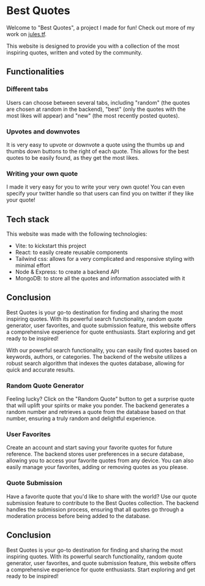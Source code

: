 # Best Quotes

Welcome to "Best Quotes", a project I made for fun! Check out more of my work on [jules.tf](https://jules.tf).

This website is designed to provide you with a collection of the most inspiring quotes, written and voted by the community.

## Functionalities

### Different tabs

Users can choose between several tabs, including "random" (the quotes are chosen at random in the backend), "best" (only the quotes with the most likes will appear) and "new" (the most recently posted quotes).

### Upvotes and downvotes

It is very easy to upvote or downvote a quote using the thumbs up and thumbs down buttons to the right of each quote. This allows for the best quotes to be easily found, as they get the most likes.

### Writing your own quote

I made it very easy for you to write your very own quote! You can even specify your twitter handle so that users can find you on twitter if they like your quote!

## Tech stack
This website was made with the following technologies:
- Vite: to kickstart this project
- React: to easily create reusable components
- Tailwind css: allows for a very complicated and responsive styling with minimal effort
- Node & Express: to create a backend API
- MongoDB: to store all the quotes and information associated with it


## Conclusion

Best Quotes is your go-to destination for finding and sharing the most inspiring quotes. With its powerful search functionality, random quote generator, user favorites, and quote submission feature, this website offers a comprehensive experience for quote enthusiasts. Start exploring and get ready to be inspired!


With our powerful search functionality, you can easily find quotes based on keywords, authors, or categories. The backend of the website utilizes a robust search algorithm that indexes the quotes database, allowing for quick and accurate results.

### Random Quote Generator

Feeling lucky? Click on the "Random Quote" button to get a surprise quote that will uplift your spirits or make you ponder. The backend generates a random number and retrieves a quote from the database based on that number, ensuring a truly random and delightful experience.

### User Favorites

Create an account and start saving your favorite quotes for future reference. The backend stores user preferences in a secure database, allowing you to access your favorite quotes from any device. You can also easily manage your favorites, adding or removing quotes as you please.

### Quote Submission

Have a favorite quote that you'd like to share with the world? Use our quote submission feature to contribute to the Best Quotes collection. The backend handles the submission process, ensuring that all quotes go through a moderation process before being added to the database.

## Conclusion

Best Quotes is your go-to destination for finding and sharing the most inspiring quotes. With its powerful search functionality, random quote generator, user favorites, and quote submission feature, this website offers a comprehensive experience for quote enthusiasts. Start exploring and get ready to be inspired!
